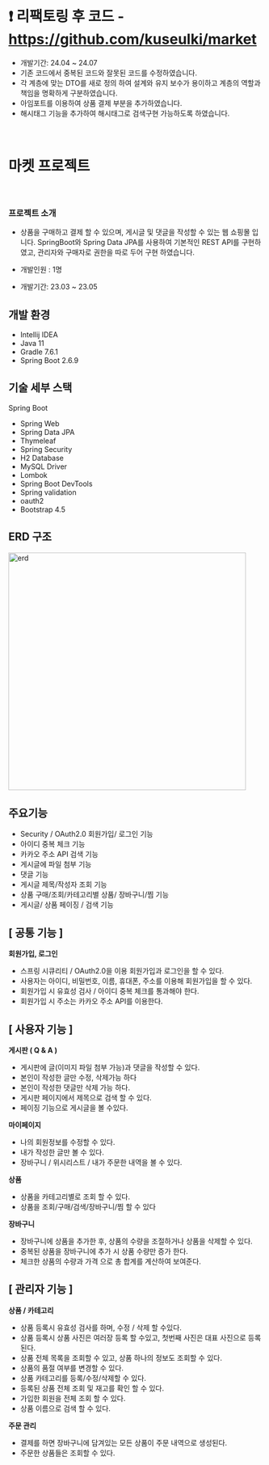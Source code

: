 # ❗ 리팩토링 후 코드 - https://github.com/kuseulki/market 

- 개발기간: 24.04 ~ 24.07 
- 기존 코드에서 중복된 코드와 잘못된 코드를 수정하였습니다.
- 각 계층에 맞는 DTO를 새로 정의 하여 설계와 유지 보수가 용이하고 계층의 역할과 책임을 명확하게 구분하였습니다.
- 아임포트를 이용하여 상품 결제 부분을 추가하였습니다.
- 해시태그 기능을 추가하여 해시태그로 검색구현 가능하도록 하였습니다.
ㅤ

ㅤ
# 마켓 프로젝트
ㅤ

### 프로젝트 소개
 - 상품을 구매하고 결제 할 수 있으며, 게시글 및 댓글을 작성할 수 있는 웹 쇼핑몰 입니다. SpringBoot와 Spring Data JPA를 사용하여 기본적인 REST API를 구현하였고, 관리자와 구매자로 권한을 따로 두어 구현 하였습니다.

- 개발인원 : 1명
- 개발기간: 23.03 ~ 23.05

## 개발 환경

* Intellij IDEA 
* Java 11
* Gradle 7.6.1
* Spring Boot 2.6.9

## 기술 세부 스택

Spring Boot

* Spring Web
* Spring Data JPA
* Thymeleaf
* Spring Security
* H2 Database
* MySQL Driver
* Lombok
* Spring Boot DevTools
* Spring validation
* oauth2
* Bootstrap 4.5

## ERD 구조

<img width="470" alt="erd" src="https://github.com/user-attachments/assets/0e1f9fc3-658d-4db8-8d9c-8fb99a9293d6">

## 주요기능

  - Security / OAuth2.0 회원가입/ 로그인 기능
  - 아이디 중복 체크 기능
  - 카카오 주소 API 검색 기능
  - 게시글에 파일 첨부 기능
  - 댓글 기능
  - 게시글 제목/작성자 조회 기능
  - 상품 구매/조회/카테고리별 상품/ 장바구니/찜 기능
  - 게시글/ 상품 페이징 / 검색 기능




## [ 공통 기능 ]


**회원가입, 로그인**


- 스프링 시큐리티 / OAuth2.0을 이용 회원가입과 로그인을 할 수 있다.
- 사용자는 아이디, 비밀번호, 이름, 휴대폰, 주소를 이용해 회원가입을 할 수 있다.
- 회원가입 시 유효성 검사 / 아이디 중복 체크를 통과해야 한다.
- 회원가입 시 주소는 카카오 주소 API를 이용한다.


## [ 사용자 기능 ]


**게시판 ( Q & A )**


- 게시판에 글(이미지 파일 첨부 가능)과 댓글을 작성할 수 있다.
- 본인이 작성한 글만 수정, 삭제가능 하다
- 본인이 작성한 댓글만 삭제 가능 하다.
- 게시판 페이지에서 제목으로 검색 할 수 있다.
- 페이징 기능으로 게시글을 볼 수있다.


**마이페이지**


- 나의 회원정보를 수정할 수 있다.
- 내가 작성한 글만 볼 수 있다.
- 장바구니 / 위시리스트 / 내가 주문한 내역을 볼 수 있다.


**상품**


- 상품을 카테고리별로 조회 할 수 있다.
- 상품을 조회/구매/검색/장바구니/찜 할 수 있다
    
 **장바구니**
    
- 장바구니에 상품을 추가한 후, 상품의 수량을 조절하거나 상품을 삭제할 수 있다.
- 중복된 상품을 장바구니에 추가 시 상품 수량만 증가 한다.
- 체크한 상품의 수량과 가격 으로 총 합계를 계산하여 보여준다.

## [ 관리자 기능 ]


**상품 / 카테고리**


- 상품 등록시 유효성 검사를 하며, 수정 / 삭제 할 수있다.
- 상품 등록시 상품 사진은 여러장 등록 할 수있고, 첫번째 사진은 대표 사진으로 등록된다.
- 상품 전체 목록을 조회할 수 있고, 상품 하나의 정보도 조회할 수 있다.
- 상품의 품절 여부를 변경할 수 있다.
- 상품 카테고리를 등록/수정/삭제할 수 있다.
- 등록된 상품 전체 조회 및 재고를 확인 할 수 있다.
- 가입한 회원을 전체 조회 할 수 있다.
- 상품 이름으로 검색 할 수 있다.


**주문 관리**


- 결제를 하면 장바구니에 담겨있는 모든 상품이 주문 내역으로 생성된다.
- 주문한 상품들은 조회할 수 있다.
